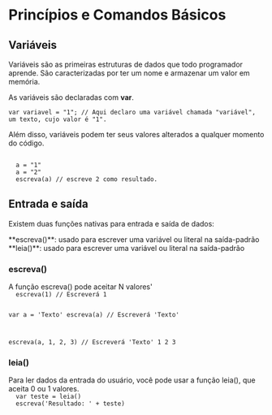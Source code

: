 # Princípios e Comandos Básicos

## Variáveis

<Text>
  Variáveis são as primeiras estruturas de dados que todo programador aprende. São caracterizadas por ter um nome e armazenar um valor em memória.
</Text>

As variáveis são declaradas com **var**.

`var variavel = "1"; // Aqui declaro uma variável chamada "variável", um texto, cujo valor é "1".`

Além disso, variáveis podem ter seus valores alterados a qualquer momento do código.

<Code>
  a = "1"
  a = "2"
  escreva(a) // escreve 2 como resultado.
</Code>

## Entrada e saída

Existem duas funções nativas para entrada e saída de dados:

<Quote>
  **escreva()**: usado para escrever uma variável ou literal na saída-padrão
</Quote>

<Quote>
  **leia()**: usado para escrever uma variável ou literal na saída-padrão
</Quote>


### escreva()
<Text>
  A função escreva() pode aceitar N valores'
</Text>

<Code>
  escreva(1) // Escreverá 1
  
  var a = 'Texto'
  escreva(a) // Escreverá 'Texto'

  escreva(a, 1, 2, 3) // Escreverá 'Texto' 1 2 3
</Code>

### leia()
<Text>
  Para ler dados da entrada do usuário, você pode usar a função leia(), que aceita 0 ou 1 valores.
</Text>

<Code>
  var teste = leia()
  escreva('Resultado: ' + teste)
</Code>
